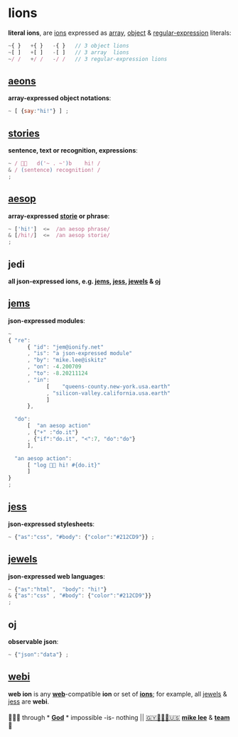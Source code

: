 # lions

**literal ions**, are [ions](ion.md#ion) expressed as
[array](http://www.ecma-international.org/ecma-262/6.0/index.html#sec-array-initializer),
[object](http://www.ecma-international.org/ecma-262/6.0/index.html#sec-object-initializer)
&
[regular-expression](http://www.ecma-international.org/ecma-262/6.0/index.html#sec-literals-regular-expression-literals)
literals:

```javascript
~{ }   +{ }   -{ }   // 3 object lions
~[ ]   +[ ]   -[ ]   // 3 array  lions
~/ /   +/ /   -/ /   // 3 regular-expression lions
```

## [aeons](aeons.md)

**array-expressed object notations**:

```javascript
~ [ {say:"hi!"} ] ;
```

## [stories](stories.md)

**sentence, text or recognition, expressions**:

```javascript
~ / 👋🏾   d('~ . ~')b    hi! /
& / (sentence) recognition! /
;
```

## [aesop](aesop.md)

**array-expressed [storie](stories.md) or phrase**:

```javascript
~ ['hi!']  <=  /an aesop phrase/
& [/hi!/]  <=  /an aesop storie/
;
```

## jedi

**all json-expressed ions, e.g. [jems](#jems), [jess](#jess), [jewels](#jewels) & [oj](#oj)**

## [jems](http://jems.ionify.net/)

**json-expressed modules**:

```javascript
~
{ "re":
      { "id": "jem@ionify.net"
      , "is": "a json-expressed module"
      , "by": "mike.lee@iskitz"
      , "on": -4.200709
      , "to": -8.20211124
      , "in":
            [    "queens-county.new-york.usa.earth"
            , "silicon-valley.california.usa.earth"
            ]
      },

  "do":
      [  "an aesop action"
      , {"+" :"do.it"}
      , {"if":"do.it", "<":7, "do":"do"}
      ],

  "an aesop action":
      [ "log 👋🏾 hi! #{do.it}"
      ]
}
;
```

## [jess](jess.md)

**json-expressed stylesheets**:

```javascript
~ {"as":"css", "#body": {"color":"#212CD9"}} ;
```

## [jewels](jewels.md)

**json-expressed web languages**:

```javascript
~ {"as":"html",  "body": "hi!"}
& {"as":"css" , "#body": {"color":"#212CD9"}}
;
```

## oj

**observable json**:

```javascript
~ {"json":"data"} ;
```

## [webi](webi.md)

**web ion** is any
[**web**](https://en.wikipedia.org/wiki/World_Wide_Web)-compatible
**ion** or set of [**ions**](#ion); for example, all [jewels](jewels.md) & [jess](#jess)
are **webi**.

####

🙇🏾‍♂️ through * [**God**](../LICENSE.txt#L1) * impossible -is- nothing ||
[🇬🇾👨🏾‍💻🇺🇸](https://en.wikipedia.org/wiki/Guyana)
[**mike lee**](https://github.com/iskitz) &
[**team**](https://github.com/orgs/ionify/people)
🤎
